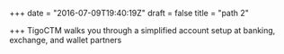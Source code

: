 +++
date = "2016-07-09T19:40:19Z"
draft = false
title = "path 2"

+++
TigoCTM walks you through a simplified account setup at banking, exchange, and wallet partners

